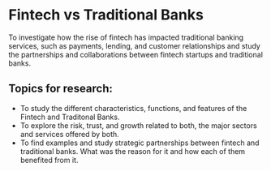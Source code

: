 # Fintech vs Traditional Banks
To investigate how the rise of fintech has impacted traditional banking services, such as payments, lending, and customer relationships and study the partnerships and collaborations between fintech startups and traditional banks.

## Topics for research:
- To study the different characteristics, functions, and features of the Fintech and Traditonal Banks.
- To explore the risk, trust, and growth related to both, the major sectors and services offered by both.
- To find examples and study strategic partnerships between fintech and traditional banks. What was the reason for it and how each of them benefited from it.